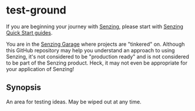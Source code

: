 # test-ground

If you are beginning your journey with
[Senzing](https://senzing.com/),
please start with
[Senzing Quick Start guides](https://docs.senzing.com/quickstart/).

You are in the
[Senzing Garage](https://github.com/senzing-garage)
where projects are "tinkered" on.
Although this GitHub repository may help you understand an approach to using Senzing,
it's not considered to be "production ready" and is not considered to be part of the Senzing product.
Heck, it may not even be appropriate for your application of Senzing!

## Synopsis

An area for testing ideas.  May be wiped out at any time.
